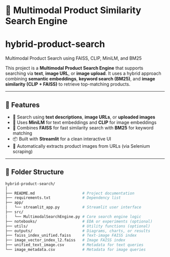 # 🧠 Multimodal Product Similarity Search Engine
# hybrid-product-search
Multimodal Product Search using FAISS, CLIP, MiniLM, and BM25

This project is a **Multimodal Product Search Engine** that supports searching via **text**, **image URL**, or **image upload**. It uses a hybrid approach combining **semantic embeddings**, **keyword search (BM25)**, and **image similarity (CLIP + FAISS)** to retrieve top-matching products.

---

## 🚀 Features

- 🔎 Search using **text descriptions**, **image URLs**, or **uploaded images**
- 🤖 Uses **MiniLM** for text embeddings and **CLIP** for image embeddings
- 🧠 Combines **FAISS** for fast similarity search with **BM25** for keyword matching
- 📦 Built with **Streamlit** for a clean interactive UI
- 📸 Automatically extracts product images from URLs (via Selenium scraping)

---

## 📁 Folder Structure

```bash
hybrid-product-search/
│
├── README.md                     # Project documentation
├── requirements.txt              # Dependency list
├── app/
│   └── streamlit_app.py          # Streamlit user interface
├── src/
│   └── MultimodalSearchEngine.py # Core search engine logic
├── notebooks/                    # EDA or experiments (optional)
├── utils/                        # Utility functions (optional)
├── outputs/                      # Diagrams, charts, or results
├── faiss_index_unified.faiss     # Text-image FAISS index
├── image_vector_index_l2.faiss   # Image FAISS index
├── unified_text_image.csv        # Metadata for text queries
└── image_metadata.csv            # Metadata for image queries

